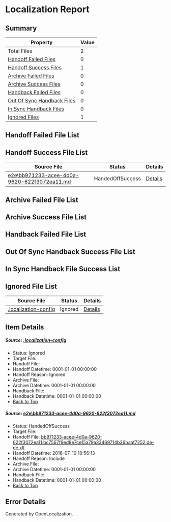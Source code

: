 # <a name='report-top'></a> Localization Report

## Summary
 Property | Value 
 -------- | ----- 
 Total Files | 2
[ Handoff Failed Files ](#handoff-failed-list)| 0
[ Handoff Success Files ](#handoff-success-list)| 1
[ Archive Failed Files ](#archive-failed-list)| 0
[ Archive Success Files ](#archive-success-list)| 0
[ Handback Failed Files ](#handback-failed-list)| 0
[ Out Of Sync Handback Files ](#outofsync-handback-success-list)| 0
[ In Sync Handback Files ](#insync-handback-success-list)| 0
[ Ignored Files ](#ignored-list)| 1

## <a name='handoff-failed-list'></a> Handoff Failed File List

## <a name='handoff-success-list'></a> Handoff Success File List
 Source File | Status | Details 
 ----------- | ------ | ------- 
 [e2e\bb971233-acee-4d0a-9620-622f3072ea11.md](https://github.com/OpenLocalizationTestOrg/oltest/blob/fc0a3e2b53159d182c2ffea976f0af0f7b4eb20a/e2e/bb971233-acee-4d0a-9620-622f3072ea11.md) | HandedOffSuccess | [Details](#ae04ae69d74a90682317f926942a3c9f482c859d1)

## <a name='archive-failed-list'></a> Archive Failed File List

## <a name='archive-success-list'></a> Archive Success File List

## <a name='handback-failed-list'></a> Handback Failed File List

## <a name='outofsync-handback-success-list'></a> Out Of Sync Handback Success File List

## <a name='insync-handback-success-list'></a> In Sync Handback File Success List

## <a name='ignored-list'></a> Ignored File List
 Source File | Status | Details 
 ----------- | ------ | ------- 
 [.localization-config](https://github.com/OpenLocalizationTestOrg/oltest/blob/fc0a3e2b53159d182c2ffea976f0af0f7b4eb20a/.localization-config) | Ignored | [Details](#3d4f252ac210baf56311d7e97dcc2db10974dbd20)

## Item Details
##### <a name='3d4f252ac210baf56311d7e97dcc2db10974dbd20'></a> Source: [.localization-config](https://github.com/OpenLocalizationTestOrg/oltest/blob/fc0a3e2b53159d182c2ffea976f0af0f7b4eb20a/.localization-config)
* Status: Ignored
* Target File: 
* Handoff File: 
* Handoff Datetime: 0001-01-01 00:00:00
* Handoff Reason: Ignored
* Archive File: 
* Archive Datetime: 0001-01-01 00:00:00
* Handback File: 
* Handback Datetime: 0001-01-01 00:00:00
* [Back to Top](#report-top)

##### <a name='ae04ae69d74a90682317f926942a3c9f482c859d1'></a> Source: [e2e\bb971233-acee-4d0a-9620-622f3072ea11.md](https://github.com/OpenLocalizationTestOrg/oltest/blob/fc0a3e2b53159d182c2ffea976f0af0f7b4eb20a/e2e/bb971233-acee-4d0a-9620-622f3072ea11.md)
* Status: HandedOffSuccess
* Target File: 
* Handoff File: [bb971233-acee-4d0a-9620-622f3072ea11.bc7567f9ed8e7ce15a79a33469714b36baaf7252.de-de.xlf](https://github.com/OpenLocalizationTestOrg/olhandoff-e2e/blob/497609c8778c398cf7a6887f8e08993918454528/ol-handoff/OpenLocalizationTestOrg/oltest-dede-fly/ci/ht/bb971233-acee-4d0a-9620-622f3072ea11.bc7567f9ed8e7ce15a79a33469714b36baaf7252.de-de.xlf)
* Handoff Datetime: 2016-07-10 10:56:13
* Handoff Reason: Include
* Archive File: 
* Archive Datetime: 0001-01-01 00:00:00
* Handback File: 
* Handback Datetime: 0001-01-01 00:00:00
* [Back to Top](#report-top)


## Error Details

Generated by OpenLocalization.
